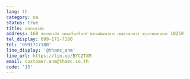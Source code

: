 ```yaml
---
lang: th
category: oa
status: true
title: สาขาอนามัย
address: 168 ซอยอนามัย ถนนศรีนครินทร์ แขวงพัฒนาการ เขตสวนหลวง กรุงเทพมหานคร 10250
tel_display: 099-171-7180
tel: '0991717180'
line_display: '@thamc_anm'
line_url: https://lin.ee/BYCZTXM
email: customer.anm@thamc.co.th
code: '15'
---
```

